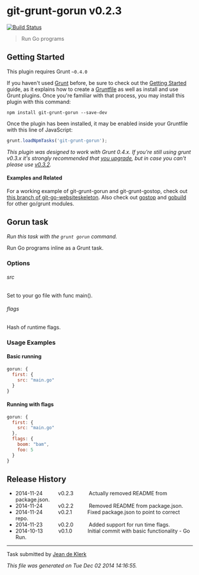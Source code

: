# git-grunt-gorun v0.2.3

[![Build Status](https://travis-ci.org/jadekler/git-grunt-gorun.svg)](https://travis-ci.org/jadekler/git-grunt-gorun)

> Run Go programs



## Getting Started
This plugin requires Grunt `~0.4.0`

If you haven't used [Grunt](http://gruntjs.com/) before, be sure to check out the [Getting Started](http://gruntjs.com/getting-started) guide, as it explains how to create a [Gruntfile](http://gruntjs.com/sample-gruntfile) as well as install and use Grunt plugins. Once you're familiar with that process, you may install this plugin with this command:

```shell
npm install git-grunt-gorun --save-dev
```

Once the plugin has been installed, it may be enabled inside your Gruntfile with this line of JavaScript:

```js
grunt.loadNpmTasks('git-grunt-gorun');
```

*This plugin was designed to work with Grunt 0.4.x. If you're still using grunt v0.3.x it's strongly recommended that [you upgrade](http://gruntjs.com/upgrading-from-0.3-to-0.4), but in case you can't please use [v0.3.2](https://github.com/gruntjs/grunt-contrib-cssmin/tree/grunt-0.3-stable).*

#### Examples and Related

For a working example of git-grunt-gorun and git-grunt-gostop, check out [this branch of git-go-websiteskeleton](https://github.com/jadekler/git-go-websiteskeleton/tree/grunt). Also check out [gostop](https://github.com/jadekler/git-grunt-gostop) and [gobuild](https://github.com/jadekler/git-grunt-gobuild) for other go/grunt modules.



## Gorun task
_Run this task with the `grunt gorun` command._

Run Go programs inline as a Grunt task.
### Options

###### src
Set to your go file with func main().

###### flags
Hash of runtime flags.
### Usage Examples

#### Basic running

```javascript
gorun: {
  first: {
    src: "main.go"
  }
}
```

#### Running with flags

```javascript
gorun: {
  first: {
    src: "main.go"
  },
  flags: {
    boom: "bam",
    foo: 5
  }
}
```

## Release History

 * 2014-11-24   v0.2.3   Actually removed README from package.json.
 * 2014-11-24   v0.2.2   Removed README from package.json.
 * 2014-11-24   v0.2.1   Fixed package.json to point to correct repo.
 * 2014-11-23   v0.2.0   Added support for run time flags.
 * 2014-10-13   v0.1.0   Initial commit with basic functionality - Go Run.

---

Task submitted by [Jean de Klerk](jeandeklerk.com)

*This file was generated on Tue Dec 02 2014 14:16:55.*
